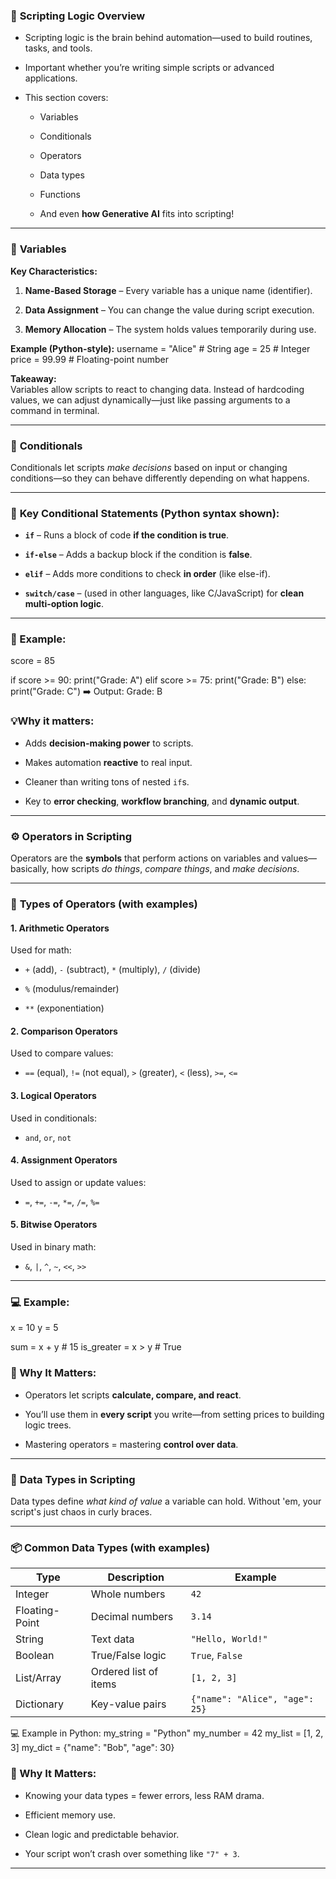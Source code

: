 ### 🔁 **Scripting Logic Overview**

- Scripting logic is the brain behind automation—used to build routines, tasks, and tools.
    
- Important whether you’re writing simple scripts or advanced applications.
    
- This section covers:
    
    - Variables
        
    - Conditionals
        
    - Operators
        
    - Data types
        
    - Functions
        
    - And even **how Generative AI** fits into scripting!
---
### 🧠 **Variables**

**Key Characteristics:**

1. **Name-Based Storage** – Every variable has a unique name (identifier).
    
2. **Data Assignment** – You can change the value during script execution.
    
3. **Memory Allocation** – The system holds values temporarily during use.
    

**Example (Python-style):**
username = "Alice"     # String
age = 25               # Integer
price = 99.99          # Floating-point number

**Takeaway:**  
Variables allow scripts to react to changing data. Instead of hardcoding values, we can adjust dynamically—just like passing arguments to a command in terminal.

---
### 🔀 **Conditionals**

Conditionals let scripts _make decisions_ based on input or changing conditions—so they can behave differently depending on what happens.

---

### 🔑 **Key Conditional Statements** (Python syntax shown):

- **`if`** – Runs a block of code **if the condition is true**.
    
- **`if-else`** – Adds a backup block if the condition is **false**.
    
- **`elif`** – Adds more conditions to check **in order** (like else-if).
    
- **`switch/case`** – (used in other languages, like C/JavaScript) for **clean multi-option logic**.
    

---

### 🧪 Example:
score = 85

if score >= 90:
    print("Grade: A")
elif score >= 75:
    print("Grade: B")
else:
    print("Grade: C")
➡️ Output:
Grade: B
### 💡Why it matters:

- Adds **decision-making power** to scripts.
    
- Makes automation **reactive** to real input.
    
- Cleaner than writing tons of nested `if`s.
    
- Key to **error checking**, **workflow branching**, and **dynamic output**.

---

### ⚙️ **Operators in Scripting**

Operators are the **symbols** that perform actions on variables and values—basically, how scripts _do things_, _compare things_, and _make decisions_.

---

### 🔢 **Types of Operators (with examples)**

#### **1. Arithmetic Operators**

Used for math:

- `+` (add), `-` (subtract), `*` (multiply), `/` (divide)
    
- `%` (modulus/remainder)
    
- `**` (exponentiation)
    

#### **2. Comparison Operators**

Used to compare values:

- `==` (equal), `!=` (not equal), `>` (greater), `<` (less), `>=`, `<=`
    

#### **3. Logical Operators**

Used in conditionals:

- `and`, `or`, `not`
    

#### **4. Assignment Operators**

Used to assign or update values:

- `=`, `+=`, `-=`, `*=`, `/=`, `%=`
    

#### **5. Bitwise Operators**

Used in binary math:

- `&`, `|`, `^`, `~`, `<<`, `>>`
    

---

### 💻 Example:
x = 10
y = 5

sum = x + y        # 15
is_greater = x > y # True

### 🧠 Why It Matters:

- Operators let scripts **calculate, compare, and react**.
    
- You’ll use them in **every script** you write—from setting prices to building logic trees.
    
- Mastering operators = mastering **control over data**.
    

---

### 🧱 **Data Types in Scripting**

Data types define _what kind of value_ a variable can hold. Without 'em, your script's just chaos in curly braces.

---

### 📦 **Common Data Types (with examples)**

|Type|Description|Example|
|---|---|---|
|Integer|Whole numbers|`42`|
|Floating-Point|Decimal numbers|`3.14`|
|String|Text data|`"Hello, World!"`|
|Boolean|True/False logic|`True`, `False`|
|List/Array|Ordered list of items|`[1, 2, 3]`|
|Dictionary|Key-value pairs|`{"name": "Alice", "age": 25}`|

💻 Example in Python:
my_string = "Python"
my_number = 42
my_list = [1, 2, 3]
my_dict = {"name": "Bob", "age": 30}
### 🧠 Why It Matters:

- Knowing your data types = fewer errors, less RAM drama.
    
- Efficient memory use.
    
- Clean logic and predictable behavior.
    
- Your script won’t crash over something like `"7" + 3`.
    

---
